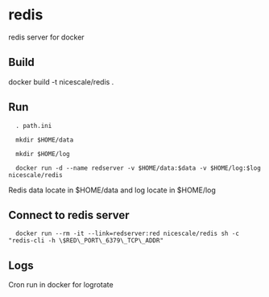 redis
=====

redis server for docker

Build
-----

  docker build -t nicescale/redis .


Run
-----

```
  . path.ini

  mkdir $HOME/data

  mkdir $HOME/log

  docker run -d --name redserver -v $HOME/data:$data -v $HOME/log:$log nicescale/redis
```

Redis data locate in $HOME/data and log locate in $HOME/log


Connect to redis server
-----

```
  docker run --rm -it --link=redserver:red nicescale/redis sh -c "redis-cli -h \$RED\_PORT\_6379\_TCP\_ADDR"
```


Logs
-----

Cron run in docker for logrotate


